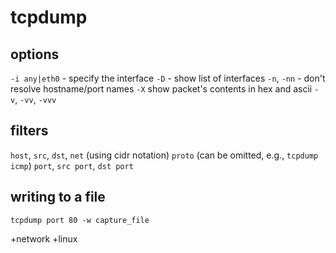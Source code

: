 tcpdump
=======

## options

`-i any|eth0` - specify the interface
`-D` - show list of interfaces
`-n`, `-nn` - don't resolve hostname/port names
`-X` show packet's contents in hex and ascii
`-v`, `-vv`, `-vvv`

## filters

`host`, `src`, `dst`, `net` (using cidr notation)
`proto` (can be omitted, e.g., `tcpdump icmp`)
`port`, `src port`, `dst port`

## writing to a file

`tcpdump port 80 -w capture_file`

+network +linux
